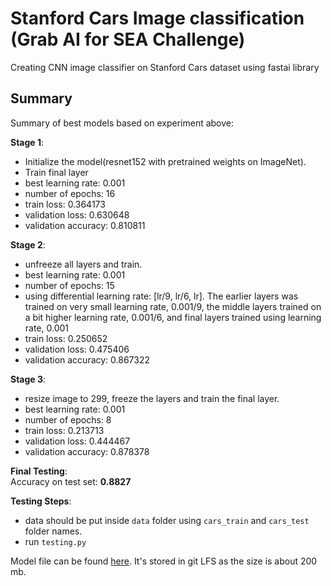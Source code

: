 # Stanford Cars Image classification (Grab AI for SEA Challenge)

Creating CNN image classifier on Stanford Cars dataset using fastai library

## Summary

Summary of best models based on experiment above:

**Stage 1**:
- Initialize the model(resnet152 with pretrained weights on ImageNet).
- Train final layer
- best learning rate: 0.001
- number of epochs: 16
- train loss: 0.364173 	
- validation loss: 0.630648
- validation accuracy: 0.810811

**Stage 2**:
- unfreeze all layers and train.
- best learning rate: 0.001
- number of epochs: 15
- using differential learning rate: [lr/9, lr/6, lr]. The earlier layers was trained on very small learning rate, 0.001/9, the middle layers trained on a  bit higher learning rate, 0.001/6, and final layers trained using learning rate, 0.001
- train loss: 0.250652 	
- validation loss: 0.475406
- validation accuracy: 0.867322

**Stage 3**:
- resize image to 299, freeze the layers and train the final layer.
- best learning rate: 0.001
- number of epochs: 8
- train loss: 0.213713 	
- validation loss: 0.444467
- validation accuracy: 0.878378

**Final Testing**: <br>
Accuracy on test set: **0.8827**

**Testing Steps**:
- data should be put inside `data` folder using `cars_train` and `cars_test` folder names.
- run `testing.py`

Model file can be found [here](https://github.com/avkmal/StanfordCars/tree/master/data/models). It's stored in git LFS as the size is about 200 mb.

